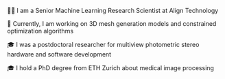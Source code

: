 👨‍💻 I am a Senior Machine Learning Research Scientist at Align Technology

🔭 Currently, I am working on 3D mesh generation models and constrained optimization algorithms

🎓 I was a postdoctoral researcher for multiview photometric stereo hardware and software development

🎓 I hold a PhD degree from ETH Zurich about medical image processing

<!--
**berkanlafci/berkanlafci** is a ✨ _special_ ✨ repository because its `README.md` (this file) appears on your GitHub profile.

Here are some ideas to get you started:

- 🔭 I’m currently working on ...

- 👯 I’m looking to collaborate on ...
- 🤔 I’m looking for help with ...
- 💬 Ask me about ...
- 📫 How to reach me: ...
- 😄 Pronouns: ...
- ⚡ Fun fact: ...
-->
